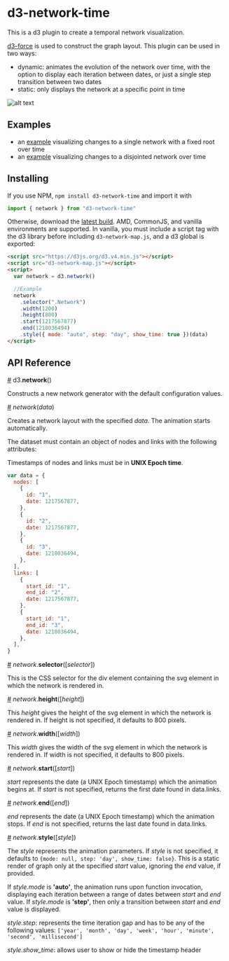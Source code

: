 # d3-network-time

This is a d3 plugin to create a temporal network visualization.

[d3-force](https://github.com/d3/d3-force) is used to construct the graph layout. This plugin can be used in two ways:

- dynamic: animates the evolution of the network over time, with the option to display each iteration between dates, or just a single step transition between two dates
- static: only displays the network at a specific point in time

![alt text](https://github.com/dianaow/d3-network-time/raw/master/example.gif "Example GIF")

## Examples

- an [example](https://observablehq.com/@dianaow/temporal-network-visualization) visualizing changes to a single network with a fixed root over time
- an [example](https://observablehq.com/@dianaow/temporal-network-visualization/2) visualizing changes to a disjointed network over time

## Installing

If you use NPM, `npm install d3-network-time` and import it with

```js
import { network } from "d3-network-time"
```

Otherwise, download the [latest build](https://github.com/dianaow/d3-network-time/tree/master/build). AMD, CommonJS, and vanilla environments are supported. In vanilla, you must include a script tag with the d3 library before including `d3-network-map.js`, and a d3 global is exported:

```html
<script src="https://d3js.org/d3.v4.min.js"></script>
<script src="d3-network-map.js"></script>
<script>
  var network = d3.network()

  //Example
  network
    .selector(".Network")
    .width(1200)
    .height(800)
    .start(1217567877)
    .end(1218036494)
    .style({ mode: "auto", step: "day", show_time: true })(data)
</script>
```

## API Reference

<a href="#network" name="network">#</a> d3.<b>network</b>()

Constructs a new network generator with the default configuration values.

<a href="#_network" name="_network">#</a> <i>network</i>(<i>data</i>)

Creates a network layout with the specified _data_. The animation starts automatically.

The dataset must contain an object of nodes and links with the following attributes:

Timestamps of nodes and links must be in <b>UNIX Epoch time</b>.

```js
var data = {
  nodes: [
    {
      id: "1",
      date: 1217567877,
    },
    {
      id: "2",
      date: 1217567877,
    },
    {
      id: "3",
      date: 1218036494,
    },
  ],
  links: [
    {
      start_id: "1",
      end_id: "2",
      date: 1217567877,
    },
    {
      start_id: "1",
      end_id: "3",
      date: 1218036494,
    },
  ],
}
```

<a href="#network_selector" name="network_selector">#</a> <i>network</i>.<b>selector</b>([<i>selector</i>])

This is the CSS selector for the div element containing the svg element in which the network is rendered in.

<a href="#network_height" name="network_height">#</a> <i>network</i>.<b>height</b>([<i>height</i>])

This _height_ gives the height of the svg element in which the network is rendered in. If height is not specified, it defaults to 800 pixels.

<a href="#network_width" name="network_width">#</a> <i>network</i>.<b>width</b>([<i>width</i>])

This _width_ gives the width of the svg element in which the network is rendered in. If width is not specified, it defaults to 800 pixels.

<a href="#network_start" name="network_start">#</a> <i>network</i>.<b>start</b>([<i>start</i>])

_start_ represents the date (a UNIX Epoch timestamp) which the animation begins at. If _start_ is not specified, returns the first date found in data.links.

<a href="#network_end" name="network_end">#</a> <i>network</i>.<b>end</b>([<i>end</i>])

_end_ represents the date (a UNIX Epoch timestamp) which the animation stops. If _end_ is not specified, returns the last date found in data.links.

<a href="#network_style" name="network_style">#</a> <i>network</i>.<b>style</b>([<i>style</i>])

The _style_ represents the animation parameters. If _style_ is not specified, it defaults to `{mode: null, step: 'day', show_time: false}`. This is a static render of graph only at the specified _start_ value, ignoring the _end_ value, if provided.

If _style.mode_ is <b>'auto'</b>, the animation runs upon function invocation, displaying each iteration between a range of dates between _start_ and _end_ value. If _style.mode_ is <b>'step'</b>, then only a transition between _start_ and _end_ value is displayed.

_style.step_: represents the time iteration gap and has to be any of the following values: `['year', 'month', 'day', 'week', 'hour', 'minute', 'second', 'millisecond']`

_style.show_time_: allows user to show or hide the timestamp header
